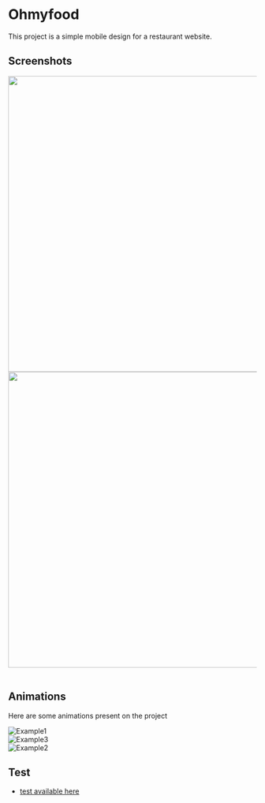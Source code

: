 # Ohmyfood

This project is a simple mobile design for a restaurant website.

## Screenshots

<div align="center">
    <img src="https://github.com/julienlechat/ohmyfood-food-site-mobile/blob/main/screenshots/index.png?raw=true" height="600px"</img>
    <img height="0" width="8px">
    <img src="https://github.com/julienlechat/ohmyfood-food-site-mobile/blob/main/screenshots/plats.png?raw=true" height="600px"</img>
</div><br />

## Animations

Here are some animations present on the project

![Example1](https://github.com/julienlechat/ohmyfood-food-site-mobile/blob/main/screenshots/ohmyfood-gif-1.gif?raw=true)<br>
![Example3](https://github.com/julienlechat/ohmyfood-food-site-mobile/blob/main/screenshots/ohmyfood-gif-3.gif?raw=true)<br>
![Example2](https://github.com/julienlechat/ohmyfood-food-site-mobile/blob/main/screenshots/ohmyfood-gif-2.gif?raw=true)<br>



## Test

- [test available here](https://julienlechat.github.io/ohmyfood-food-site-mobile/index.html)
